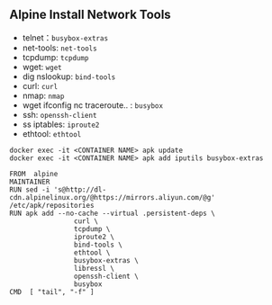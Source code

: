 ## Alpine Install Network Tools

- telnet：`busybox-extras`
- net-tools: `net-tools`
- tcpdump: `tcpdump`
- wget: `wget`
- dig nslookup: `bind-tools`
- curl: `curl`
- nmap: `nmap`
- wget ifconfig nc traceroute.. : `busybox`
- ssh: `openssh-client`
- ss iptables: `iproute2`
- ethtool: `ethtool`

```
docker exec -it <CONTAINER NAME> apk update
docker exec -it <CONTAINER NAME> apk add iputils busybox-extras
```

```
FROM  alpine
MAINTAINER
RUN sed -i 's@http://dl-cdn.alpinelinux.org/@https://mirrors.aliyun.com/@g' /etc/apk/repositories
RUN apk add --no-cache --virtual .persistent-deps \
                curl \
                tcpdump \
                iproute2 \
                bind-tools \
                ethtool \
                busybox-extras \
                libressl \
                openssh-client \
                busybox
CMD  [ "tail", "-f" ]
```
